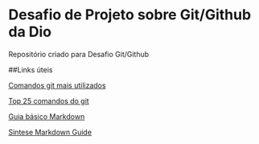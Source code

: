 # Desafio de Projeto sobre Git/Github da Dio
Repositório criado para Desafio Git/Github

##Links úteis

[Comandos git mais utilizados](https://blog.geekhunter.com.br/comandos-git-mais-utilizados/)

[Top 25 comandos do git](https://www.codigofonte.com.br/artigos/top-25-comandos-do-git)

[Guia básico Markdown](https://docs.pipz.com/central-de-ajuda/learning-center/guia-basico-de-markdown#open)

[Sintese Markdown Guide](https://www.markdownguide.org/)
